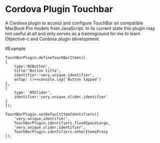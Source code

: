 Cordova Plugin Touchbar
======

A Cordova plugin to access and configure TouchBar on compatible MacBook Pro models from JavaScript. 
In its current state this plugin may not useful at all and only serves as a traininground for me
to learn Objective-c and Cordova plugin development.


#Example

```
TouchBarPlugin.defineTouchBarItems([
{
    type:'NSButton',
    title:'Button title',
    identifier:'very.unique.identifier',
    onTap: ()=>console.log('Button tapped')
},
{
    type: 'NSSlider',
    identifier:'very.unique.slider.identifier'
}
]);

TouchBarPlugin.setDefaultItemIdentifiers([
    'very.unique.identifier',
    TouchBarPlugin.identifiers.fixedSpaceLarge,
    'very.unique.slider.identifier',
    TouchBarPlugin.identifiers.otherItemsProxy
]);
```
